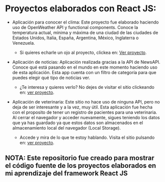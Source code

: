 # Proyectos elaborados con React JS:

* Aplicación para conocer el clima: Este proyecto fue elaborado haciendo uso de OpenWeather API y functional components. Conoce la temperatura actual, mínima y máxima de una ciudad de las ciudades de Estados Unidos, Italia, España, Argentina, México, Inglaterra o Venezuela.

   * Si quieres echarle un ojo al proyecto, clickea en: [Ver proyecto](https://reactjsclima.netlify.com/).
   
  
* Aplicación de noticias: Aplicación realizada gracias a la API de NewsAPI. Conoce qué está pasando en el mundo en este momento haciendo uso de esta aplicación. Esta app cuenta con un filtro de categoría para que puedes elegir qué tipo de noticias ver.

  * ¿Te interesa y quieres verlo? No dejes de visitar el sitio clickeando en: [ver proyecto](https://reactjsnoticias.netlify.com/).
  
  
* Aplicación de veterinaria: Este sitio no hace uso de ninguna API, pero no deja de ser interesante y a la vez, muy útil. Esta aplicación fue hecha con el proposito de tener un registro de pacientes para una veterinaria. Al cerrar el navegador y acceder nuevamente, sigues teniendo los datos que ya has guardado ya que estos datos son almacenados en el almacenamiento local del navegador (Local Storage).

  * Accede y mira de lo que te estoy hablando. Visita el sitio pulsando en: [ver proyecto](https://reactjsveterinaria.netlify.com/).
  
  

## NOTA: Este repositorio fue creado para mostrar el código fuente de los proyectos elaborados en mi aprendizaje del framework React JS
